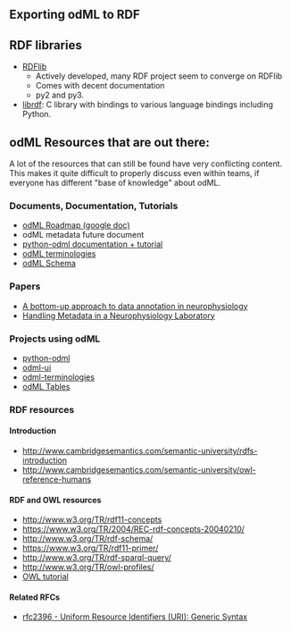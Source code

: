 ## Exporting odML to RDF

## RDF libraries
- [RDFlib](https://github.com/RDFLib/rdflib) 
    - Actively developed, many RDF project seem to converge on RDFlib
    - Comes with decent documentation
    - py2 and py3.
- [librdf](http://librdf.org/): C library with bindings to various language bindings including Python.


## odML Resources that are out there:
A lot of the resources that can still be found have very conflicting content. This makes it quite difficult to
properly discuss even within teams, if everyone has different "base of knowledge" about odML.

### Documents, Documentation, Tutorials
- [odML Roadmap (google doc)](https://docs.google.com/document/d/16usqrMgk6muqgkSmQ0qonXsGrC0S9nhyHdzgWAJyoFg/edit#heading=h.ycmlvplf2l2s)
- odML metadata future document
- [python-odml documentation + tutorial](https://g-node.github.io/python-odml/)
- [odML terminologies](http://portal.g-node.org/odml/terminologies/v1.0/terminologies.xml)
- [odML Schema](http://www.g-node.org/projects/odml/odMLSchema.png/view)

### Papers
- [A bottom-up approach to data annotation in neurophysiology](http://journal.frontiersin.org/article/10.3389/fninf.2011.00016/full)
- [Handling Metadata in a Neurophysiology Laboratory](http://journal.frontiersin.org/article/10.3389/fninf.2016.00026/full)

### Projects using odML
- [python-odml](https://github.com/G-Node/python-odml)
- [odml-ui](https://github.com/G-Node/odml-ui)
- [odml-terminologies](https://github.com/G-Node/odml-terminologies)
- [odML Tables](https://github.com/INM-6/python-odmltables)

### RDF resources

#### Introduction
- http://www.cambridgesemantics.com/semantic-university/rdfs-introduction
- http://www.cambridgesemantics.com/semantic-university/owl-reference-humans

#### RDF and OWL resources
- http://www.w3.org/TR/rdf11-concepts
- https://www.w3.org/TR/2004/REC-rdf-concepts-20040210/
- http://www.w3.org/TR/rdf-schema/
- https://www.w3.org/TR/rdf11-primer/
- http://www.w3.org/TR/rdf-sparql-query/
- http://www.w3.org/TR/owl-profiles/
- [OWL tutorial](http://owl.cs.manchester.ac.uk/publications/talks-and-tutorials/protg-owl-tutorial/)

#### Related RFCs
- [rfc2396 - Uniform Resource Identifiers (URI): Generic Syntax](http://www.ietf.org/rfc/rfc2396.txt)

